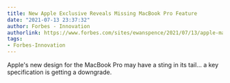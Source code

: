 ```yaml
---
title: New Apple Exclusive Reveals Missing MacBook Pro Feature
date: "2021-07-13 23:37:32"
author: Forbes - Innovation
authorlink: https://www.forbes.com/sites/ewanspence/2021/07/13/apple-macbook-pro-new-leak-report-confirm-memory-64gb-cancelled-specifications/
tags:
- Forbes-Innovation
---
```

Apple's new design for the MacBook Pro may have a sting in its tail... a key specification is getting a downgrade.